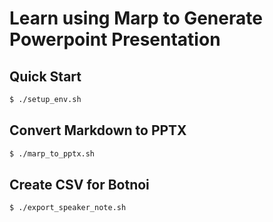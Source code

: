 
# Learn using Marp to Generate Powerpoint Presentation


## Quick Start

```bash
$ ./setup_env.sh
```


## Convert Markdown to PPTX

```bash
$ ./marp_to_pptx.sh
```


## Create CSV for Botnoi

```bash
$ ./export_speaker_note.sh
```
